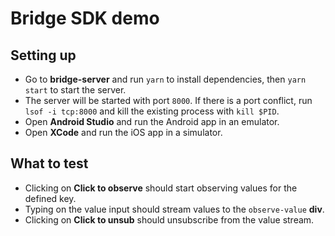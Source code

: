 # Bridge SDK demo

## Setting up

- Go to **bridge-server** and run `yarn` to install dependencies, then `yarn start` to start the server.
- The server will be started with port `8000`. If there is a port conflict, run `lsof -i tcp:8000` and kill the existing process with `kill $PID`.
- Open **Android Studio** and run the Android app in an emulator.
- Open **XCode** and run the iOS app in a simulator.

## What to test

- Clicking on **Click to observe** should start observing values for the defined key.
- Typing on the value input should stream values to the `observe-value` **div**.
- Clicking on **Click to unsub** should unsubscribe from the value stream.
